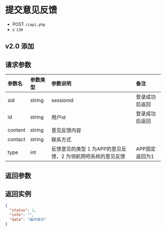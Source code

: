 # 提交意见反馈

* POST `/capi.php`
* c `130`

## v2.0 添加

## 请求参数

| 参数名 | 参数类型 | 参数说明 | 备注 |
| :---- | :----| :----| :---- |
| sid | string | sessionid | 登录成功后返回 |
| id | string | 用户id | 登录成功后返回 |
| content | string | 意见反馈内容 |  |
| contact | string | 联系方式 |  |
| type | int | 反馈意见的类型 1 为APP的意见反馈，2 为领航网吧系统的意见反馈 | APP固定返回为1 |

## 返回参数


## 返回实例

```JSON
{
  "status": 1,
  "info": "",
  "data": "操作成功"
}
```
